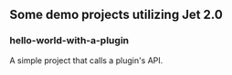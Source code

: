 ## Some demo projects utilizing Jet 2.0

### hello-world-with-a-plugin

A simple project that calls a plugin's API.
